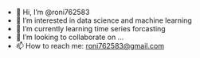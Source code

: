 - 👋 Hi, I’m @roni762583
- 👀 I’m interested in data science and machine learning
- 🌱 I’m currently learning time series forcasting
- 💞️ I’m looking to collaborate on ...
- 📫 How to reach me: roni762583@gmail.com

<!---
roni762583/roni762583 is a ✨ special ✨ repository because its `README.md` (this file) appears on your GitHub profile.
You can click the Preview link to take a look at your changes.
--->
